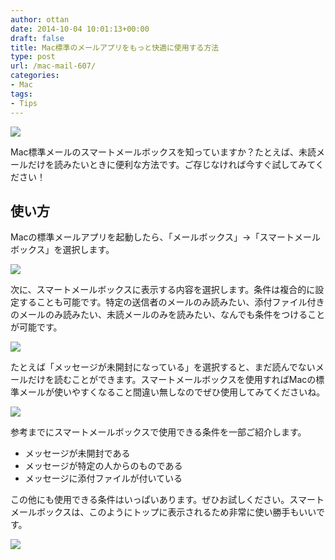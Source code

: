```yaml
---
author: ottan
date: 2014-10-04 10:01:13+00:00
draft: false
title: Mac標準のメールアプリをもっと快適に使用する方法
type: post
url: /mac-mail-607/
categories:
- Mac
tags:
- Tips
---
```


![](/uploads/2014/10/141004-542fc58159092.png)






Mac標準メールのスマートメールボックスを知っていますか？たとえば、未読メールだけを読みたいときに便利な方法です。ご存じなければ今すぐ試してみてください！





## 使い方





Macの標準メールアプリを起動したら、「メールボックス」→「スマートメールボックス」を選択します。





![](/uploads/2014/10/141004-542fc57dbaed7.png)






次に、スマートメールボックスに表示する内容を選択します。条件は複合的に設定することも可能です。特定の送信者のメールのみ読みたい、添付ファイル付きのメールのみ読みたい、未読メールのみを読みたい、なんでも条件をつけることが可能です。





![](/uploads/2014/10/141004-542fc578676a3.png)






たとえば「メッセージが未開封になっている」を選択すると、まだ読んでないメールだけを読むことができます。スマートメールボックスを使用すればMacの標準メールが使いやすくなること間違い無しなのでぜひ使用してみてくださいね。





![](/uploads/2014/10/141004-542fc57a1fe32.png)






参考までにスマートメールボックスで使用できる条件を一部ご紹介します。






  * メッセージが未開封である
  * メッセージが特定の人からのものである
  * メッセージに添付ファイルが付いている




この他にも使用できる条件はいっぱいあります。ぜひお試しください。スマートメールボックスは、このようにトップに表示されるため非常に使い勝手もいいです。





![](/uploads/2014/10/141004-542fc583a72ba.png)

